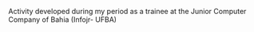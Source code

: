 Activity developed during my period as a trainee at the Junior Computer Company of Bahia (Infojr- UFBA)
